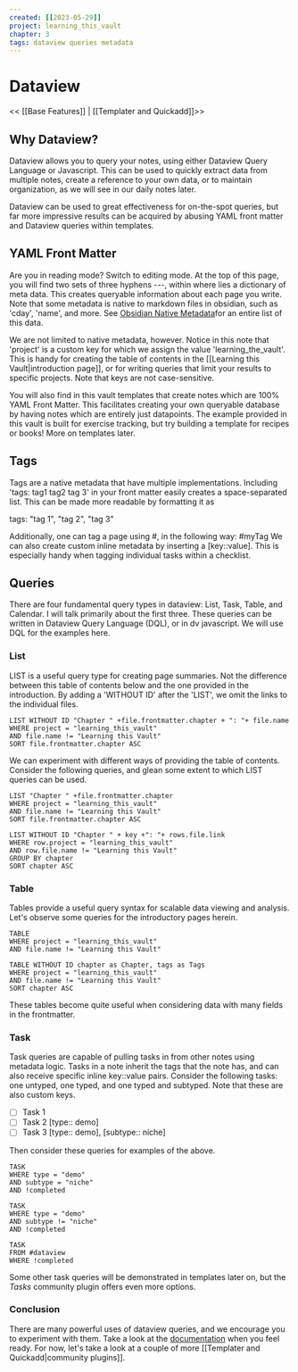 ```yaml
---
created: [[2023-05-29]]
project: learning_this_vault
chapter: 3
tags: dataview queries metadata
---
```

# Dataview
<< [[Base Features]] | [[Templater and Quickadd]]>>
## Why Dataview?
Dataview allows you to query your notes, using either Dataview Query Language or Javascript. This can be used to quickly extract data from multiple notes, create a reference to your own data, or to maintain organization, as we will see in our daily notes later.

Dataview can be used to great effectiveness for on-the-spot queries, but far more impressive results can be acquired by abusing YAML front matter and Dataview queries within templates.

## YAML Front Matter
Are you in reading mode? Switch to editing mode. At the top of this page, you will find two sets of three hyphens ---, within where lies a dictionary of meta data. This creates queryable information about each page you write. Note that some metadata is native to markdown files in obsidian, such as 'cday', 'name', and more. See [Obsidian Native Metadata](https://blacksmithgu.github.io/obsidian-dataview/annotation/metadata-pages/)for an entire list of this data.

We are not limited to native metadata, however. Notice in this note that 'project' is a custom key for which we assign the value 'learning_the_vault'. This is handy for creating the table of contents in the [[Learning this Vault|introduction page]], or for writing queries that limit your results to specific projects. Note that keys are not case-sensitive.

You will also find in this vault templates that create notes which are 100% YAML Front Matter. This facilitates creating your own queryable database by having notes which are entirely just datapoints. The example provided in this vault is built for exercise tracking, but try building a template for recipes or books! More on templates later.

## Tags
Tags are a native metadata that have multiple implementations. Including 'tags: tag1 tag2 tag 3' in your front matter easily creates a space-separated list. This can be made more readable by formatting it as

tags:
	"tag 1",
	"tag 2",
	"tag 3"

Additionally, one can tag a page using #, in the following way:
#myTag
We can also create custom inline metadata by inserting a [key::value]. This is especially handy when tagging individual tasks within a checklist.

## Queries
There are four fundamental query types in dataview: List, Task, Table, and Calendar. I will talk primarily about the first three. These queries can be written in Dataview Query Language (DQL), or in dv javascript. We will use DQL for the examples here.

### List
LIST is a useful query type for creating page summaries. Not the difference between this table of contents below and the one provided in the introduction. By adding a 'WITHOUT ID' after the 'LIST', we omit the links to the individual files.

```dataview
LIST WITHOUT ID "Chapter " +file.frontmatter.chapter + ": "+ file.name
WHERE project = "learning_this_vault"
AND file.name != "Learning this Vault"
SORT file.frontmatter.chapter ASC
```

We can experiment with different ways of providing the table of contents. Consider the following queries, and glean some extent to which LIST queries can be used.

```dataview
LIST "Chapter " +file.frontmatter.chapter
WHERE project = "learning_this_vault"
AND file.name != "Learning this Vault"
SORT file.frontmatter.chapter ASC
```

```dataview
LIST WITHOUT ID "Chapter " + key +": "+ rows.file.link
WHERE row.project = "learning_this_vault"
AND row.file.name != "Learning this Vault"
GROUP BY chapter
SORT chapter ASC
```

### Table
Tables provide a useful query syntax for scalable data viewing and analysis. Let's observe some queries for the introductory pages herein.

```dataview
TABLE 
WHERE project = "learning_this_vault"
AND file.name != "Learning this Vault"
```

```dataview
TABLE WITHOUT ID chapter as Chapter, tags as Tags
WHERE project = "learning_this_vault"
AND file.name != "Learning this Vault"
SORT chapter ASC
```

These tables become quite useful when considering data with many fields in the frontmatter.

### Task
Task queries are capable of pulling tasks in from other notes using metadata logic. Tasks in a note inherit the tags that the note has, and can also receive specific inline key::value pairs. Consider the following tasks: one untyped, one typed, and one typed and subtyped. Note that these are also custom keys.

- [ ] Task 1
- [ ] Task 2 [type:: demo]
- [ ] Task 3 [type:: demo], [subtype:: niche]

Then consider these queries for examples of the above.

```dataview
TASK
WHERE type = "demo"
AND subtype = "niche"
AND !completed
```

```dataview
TASK
WHERE type = "demo"
AND subtype != "niche"
AND !completed
```

```dataview
TASK
FROM #dataview 
WHERE !completed
```

Some other task queries will be demonstrated in templates later on, but the _Tasks_ community plugin offers even more options.

### Conclusion
There are many powerful uses of dataview queries, and we encourage you to experiment with them. Take a look at the [documentation](https://blacksmithgu.github.io/obsidian-dataview/) when you feel ready. For now, let's take a look at a couple of more [[Templater and Quickadd|community plugins]].
